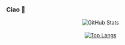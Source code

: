 ### Ciao 👋

<!--
**RickyLaChow/RickyLaChow** is a ✨ _special_ ✨ repository because its `README.md` (this file) appears on your GitHub profile.

Here are some ideas to get you started:

- 🔭 I’m currently working on ...
- 🌱 I’m currently learning ...
- 👯 I’m looking to collaborate on ...
- 🤔 I’m looking for help with ...
- 💬 Ask me about ...
- 📫 How to reach me: ...
- 😄 Pronouns: ...
- ⚡ Fun fact: ...
-->
<center>

![GitHub Stats](https://github-readme-stats.vercel.app/api?username=RickyLaChow&show_icons=true&theme=merko) 
<br/>
<br/>
[![Top Langs](https://github-readme-stats.vercel.app/api/top-langs/?username=Rickylachow&langs_count=10&layout=compact&theme=merko)](https://github.com/anuraghazra/github-readme-stats)

</center>
